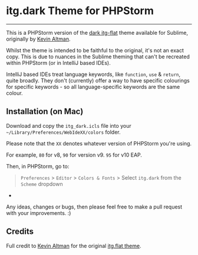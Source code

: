 # itg.dark Theme for PHPStorm

------------
This is a PHPStorm version of the [dark itg-flat](https://github.com/itsthatguy/theme-itg-flat) theme available for Sublime, originally by [Kevin Altman](https://github.com/itsthatguy).

Whilst the theme is intended to be faithful to the original, it's not an exact copy. This is due to nuances in the Sublime theming that can't be recreated within PHPStorm (or in IntelliJ based IDEs). 

IntelliJ based IDEs treat language keywords, like `function`, `use` & `return`, quite broadly. They don't (currently) offer a way to have specific colourings for specific keywords - so all language-specific keywords are the same colour.

## Installation (on Mac)

Download and copy the `itg_dark.icls` file into your `~/Library/Preferences/WebIdeXX/colors` folder. 

Please note that the `XX` denotes whatever version of PHPStorm you're using. 

For example, `80` for v8, `90` for version v9. `95` for v10 EAP.

Then, in PHPStorm, go to:

> `Preferences` > `Editor` > `Colors & Fonts` > Select `itg.dark` from the `Scheme` dropdown

-

Any ideas, changes or bugs, then please feel free to make a pull request with your improvements. :)

## Credits

Full credit to [Kevin Altman](https://github.com/itsthatguy) for the original [itg.flat theme](https://github.com/itsthatguy/theme-itg-flat). 